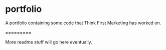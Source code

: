 portfolio
=========

A portfolio containing some code that Think First Marketing has worked on.

=========

More readme stuff will go here eventually. 